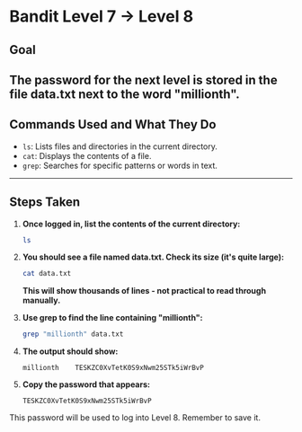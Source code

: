 # Bandit Level 7 → Level 8
## Goal
The password for the next level is stored in the file data.txt next to the word "millionth".
---
## Commands Used and What They Do
- `ls`: Lists files and directories in the current directory.
- `cat`: Displays the contents of a file.
- `grep`: Searches for specific patterns or words in text.
---
## Steps Taken
1. **Once logged in, list the contents of the current directory:**
   ```bash
   ls
   ```

2. **You should see a file named data.txt. Check its size (it's quite large):**
   ```bash
   cat data.txt
   ```
   **This will show thousands of lines - not practical to read through manually.**

3. **Use grep to find the line containing "millionth":**
   ```bash
   grep "millionth" data.txt
   ```

4. **The output should show:**
   ```
   millionth	TESKZC0XvTetK0S9xNwm25STk5iWrBvP
   ```

5. **Copy the password that appears:**
   ```
   TESKZC0XvTetK0S9xNwm25STk5iWrBvP
   ```

This password will be used to log into Level 8. Remember to save it.
